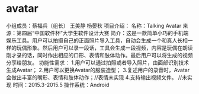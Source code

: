 # avatar
小组成员：蔡福兵（组长） 王美静 杨晏秋
项目介绍：
名称：Talking Avatar 
来源：第四届“中国软件杯”大学生软件设计大赛
简介：这是一款简单小巧的手机端娱乐工具。用户可以拍摄自己的正面照片导入工具，自动会生成一个和真人长相一样的玩偶形象。然后用户可以录一段话，工具会生成一段视频，内容是玩偶在朗读刚才录的话，同时作出相应的口形、表情和肢体动作。最后用户可以将生成的视频分享给朋友。
功能性需求：
	  1.用户可以通过拍照或者导入照片，由面部识别技术生成Avatar；
	  2.用户可以更换Avatar的服装造型；
	  3.复述用户的录音时，Avatar会做出丰富的嘴形、表情和肢体动作；//表情未实现
	  4.支持输出视频文件。 //未实现
时间：2015.3-2015.5
操作系统：Android
